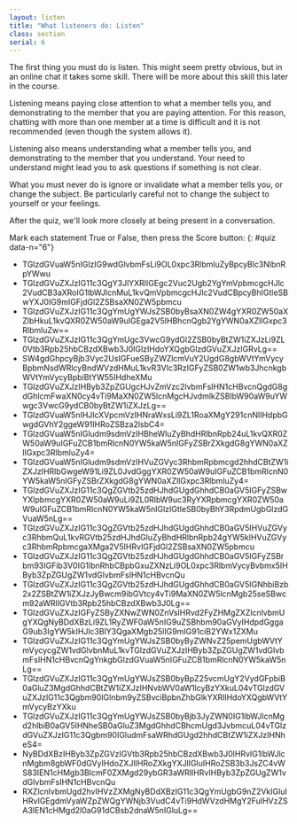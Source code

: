 ```yaml
---
layout: listen
title: "What listeners do: Listen"
class: section
serial: 6
---
```

The first thing you must do is listen. This might seem pretty obvious, but in an online chat it  takes some skill. There will be more about this skill this later in the course.

Listening means paying close attention to what a member tells you, and demonstrating to the member that you are paying attention. For this reason, chatting with more than one member at a time is difficult and it is not recommended (even though the system allows it).

Listening also means understanding what a member tells you, and demonstrating to the member that you understand. Your need to understand might lead you to ask questions if something is not clear.

What you must never do is ignore or invalidate what a member tells you, or change the subject. Be particularly careful not to change the subject to yourself or your feelings.

After the quiz, we'll look more closely at being present in a conversation.

Mark each statement True or False, then press the Score button:
{: #quiz data-n="6"}

- TGlzdGVuaW5nIGlzIG9wdGlvbmFsLi9OL0xpc3RlbmluZyBpcyBlc3NlbnRpYWwu
- TGlzdGVuZXJzIG11c3QgY3JlYXRlIGEgc2Vuc2Ugb2YgYmVpbmcgcHJlc2VudCB3aXRoIG1lbWJlcnMuL1kvQmVpbmcgcHJlc2VudCBpcyBhIGtleSBwYXJ0IG9mIGFjdGl2ZSBsaXN0ZW5pbmcu
- TGlzdGVuZXJzIG11c3QgYmUgYWJsZSB0byBsaXN0ZW4gYXR0ZW50aXZlbHkuL1kvQXR0ZW50aW9uIGEga2V5IHBhcnQgb2YgYWN0aXZlIGxpc3RlbmluZw==
- TGlzdGVuZXJzIG11c3QgYmUgc3VwcG9ydGl2ZSB0byBtZW1iZXJzLi9ZL0Vtb3Rpb25hbCBzdXBwb3J0IGlzIHdoYXQgbGlzdGVuZXJzIGRvLg==
- SW4gdGhpcyBjb3Vyc2UsIGFueSByZWZlcmVuY2UgdG8gbWVtYmVycyBpbmNsdWRlcyBndWVzdHMuL1kvR3Vlc3RzIGFyZSB0ZW1wb3JhcnkgbWVtYmVycyBpbiBtYW55IHdheXMu
- TGlzdGVuZXJzIHByb3ZpZGUgcHJvZmVzc2lvbmFsIHN1cHBvcnQgdG8gdGhlcmFwaXN0cy4vTi9MaXN0ZW5lcnMgcHJvdmlkZSBlbW90aW9uYWwgc3VwcG9ydCB0byBtZW1iZXJzLg==
- TGlzdGVuaW5nIHJlcXVpcmVzIHNraWxsLi9ZL1RoaXMgY291cnNlIHdpbGwgdGVhY2ggeW91IHRoZSBza2lsbC4=
- TGlzdGVuaW5nIGludm9sdmVzIHBheWluZyBhdHRlbnRpb24uL1kvQXR0ZW50aW9uIGFuZCB1bmRlcnN0YW5kaW5nIGFyZSBrZXkgdG8gYWN0aXZlIGxpc3RlbmluZy4=
- TGlzdGVuaW5nIGludm9sdmVzIHVuZGVyc3RhbmRpbmcgd2hhdCBtZW1iZXJzIHRlbGwgeW91Li9ZL0JvdGggYXR0ZW50aW9uIGFuZCB1bmRlcnN0YW5kaW5nIGFyZSBrZXkgdG8gYWN0aXZlIGxpc3RlbmluZy4=
- TGlzdGVuZXJzIG11c3QgZGVtb25zdHJhdGUgdGhhdCB0aGV5IGFyZSBwYXlpbmcgYXR0ZW50aW9uLi9ZL0RlbW9uc3RyYXRpbmcgYXR0ZW50aW9uIGFuZCB1bmRlcnN0YW5kaW5nIGlzIGtleSB0byBhY3RpdmUgbGlzdGVuaW5nLg==
- TGlzdGVuZXJzIG11c3QgZGVtb25zdHJhdGUgdGhhdCB0aGV5IHVuZGVyc3RhbmQuL1kvRGVtb25zdHJhdGluZyBhdHRlbnRpb24gYW5kIHVuZGVyc3RhbmRpbmcgaXMga2V5IHRvIGFjdGl2ZSBsaXN0ZW5pbmcu
- TGlzdGVuZXJzIG11c3QgZGVtb25zdHJhdGUgdGhhdCB0aGV5IGFyZSBrbm93IGFib3V0IG1lbnRhbCBpbGxuZXNzLi9OL0xpc3RlbmVycyBvbmx5IHByb3ZpZGUgZW1vdGlvbmFsIHN1cHBvcnQu
- TGlzdGVuZXJzIG11c3QgZGVtb25zdHJhdGUgdGhhdCB0aGV5IGNhbiBzb2x2ZSBtZW1iZXJzJyBwcm9ibGVtcy4vTi9MaXN0ZW5lcnMgb25seSBwcm92aWRlIGVtb3Rpb25hbCBzdXBwb3J0Lg==
- TGlzdGVuZXJzIGFyZSByZXNwZWN0ZnVsIHRvd2FyZHMgZXZlcnlvbmUgYXQgNyBDdXBzLi9ZL1RyZWF0aW5nIG9uZSBhbm90aGVyIHdpdGggaG9ub3IgYW5kIHJlc3BlY3QgaXMgb25lIG9mIG91ciB2YWx1ZXMu
- TGlzdGVuZXJzIG11c3QgYmUgYWJsZSB0byByZWNvZ25pemUgbWVtYmVycycgZW1vdGlvbnMuL1kvTGlzdGVuZXJzIHByb3ZpZGUgZW1vdGlvbmFsIHN1cHBvcnQgYnkgbGlzdGVuaW5nIGFuZCB1bmRlcnN0YW5kaW5nLg==
- TGlzdGVuZXJzIG11c3QgYmUgYWJsZSB0byBpZ25vcmUgY2VydGFpbiB0aGluZ3MgdGhhdCBtZW1iZXJzIHNvbWV0aW1lcyBzYXkuL04vTGlzdGVuZXJzIG11c3Qgbm90IGlnbm9yZSBvciBpbnZhbGlkYXRlIHdoYXQgbWVtYmVycyBzYXku
- TGlzdGVuZXJzIG11c3QgYmUgYWJsZSB0byBjb3JyZWN0IG1lbWJlcnMgd2hlbiB0aGV5IHNheSB0aGluZ3MgdGhhdCBhcmUgd3JvbmcuL04vTGlzdGVuZXJzIG11c3Qgbm90IGludmFsaWRhdGUgd2hhdCBtZW1iZXJzIHNheS4=
- NyBDdXBzIHByb3ZpZGVzIGVtb3Rpb25hbCBzdXBwb3J0IHRvIG1lbWJlcnMgbm8gbWF0dGVyIHdoZXJlIHRoZXkgYXJlIGluIHRoZSB3b3JsZC4vWS83IEN1cHMgb3BlcmF0ZXMgd29ybGR3aWRlIHRvIHByb3ZpZGUgZW1vdGlvbmFsIHN1cHBvcnQu
- RXZlcnlvbmUgd2hvIHVzZXMgNyBDdXBzIG11c3QgYmUgbG9nZ2VkIGluIHRvIGEgdmVyaWZpZWQgYWNjb3VudC4vTi9HdWVzdHMgY2FuIHVzZSA3IEN1cHMgd2l0aG91dCBsb2dnaW5nIGluLg==
